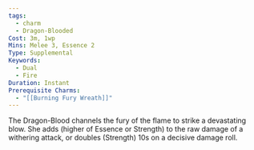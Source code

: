 ```yaml
---
tags:
  - charm
  - Dragon-Blooded
Cost: 3m, 1wp
Mins: Melee 3, Essence 2
Type: Supplemental
Keywords:
  - Dual
  - Fire
Duration: Instant
Prerequisite Charms:
  - "[[Burning Fury Wreath]]"
---
```

The Dragon-Blood channels the fury of the flame to strike a devastating blow. She adds (higher of Essence or Strength) to the raw damage of a withering attack, or doubles (Strength) 10s on a decisive damage roll.